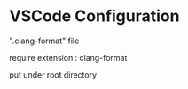 # VSCode Configuration

".clang-format" file

require extension : clang-format

put under root directory